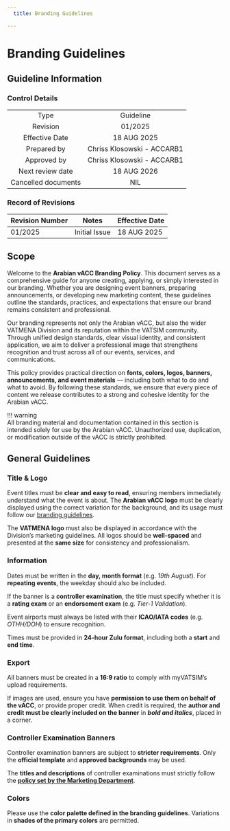 ```yaml
---
  title: Branding Guidelines

---
```

# Branding Guidelines
## Guideline Information
### Control Details
|                     |                            |
|:-------------------:|:--------------------------:|
|         Type        |           Guideline        |
|       Revision      |           01/2025          |
|    Effective Date   |         18 AUG 2025        |
|     Prepared by     | Chriss Klosowski - ACCARB1 |
|     Approved by     | Chriss Klosowski - ACCARB1 |
|   Next review date  |         18 AUG 2026        |
| Cancelled documents |             NIL            |

### Record of Revisions
<table><thead>
  <tr>
    <th>Revision Number</th>
    <th>Notes</th>
    <th>Effective Date</th>
  </tr></thead>
<tbody>
  <tr>
    <td>01/2025</td>
    <td>Initial Issue</td>
    <td>18 AUG 2025</td>
  </tr>
</tbody></table>

## Scope
Welcome to the **Arabian vACC Branding Policy**. This document serves as a comprehensive guide for anyone creating, applying, or simply interested in our branding. Whether you are designing event banners, preparing announcements, or developing new marketing content, these guidelines outline the standards, practices, and expectations that ensure our brand remains consistent and professional.  

Our branding represents not only the Arabian vACC, but also the wider VATMENA Division and its reputation within the VATSIM community. Through unified design standards, clear visual identity, and consistent application, we aim to deliver a professional image that strengthens recognition and trust across all of our events, services, and communications.  

This policy provides practical direction on **fonts, colors, logos, banners, announcements, and event materials** — including both what to do and what to avoid. By following these standards, we ensure that every piece of content we release contributes to a strong and cohesive identity for the Arabian vACC.  

!!! warning  
    All branding material and documentation contained in this section is intended solely for use by the Arabian vACC. Unauthorized use, duplication, or modification outside of the vACC is strictly prohibited.  

## General Guidelines
### Title & Logo
Event titles must be **clear and easy to read**, ensuring members immediately understand what the event is about. The **Arabian vACC logo** must be clearly displayed using the correct variation for the background, and its usage must follow our [branding guidelines](https://library.arabian-vacc.com/vacc_documents/marketing/branding/).  

The **VATMENA logo** must also be displayed in accordance with the Division’s marketing guidelines. All logos should be **well-spaced** and presented at the **same size** for consistency and professionalism.

### Information
Dates must be written in the **day, month format** (e.g. *19th August*). For **repeating events**, the weekday should also be included.  

If the banner is a **controller examination**, the title must specify whether it is a **rating exam** or an **endorsement exam** (e.g. *Tier-1 Validation*).  

Event airports must always be listed with their **ICAO/IATA codes** (e.g. *OTHH/DOH*) to ensure recognition.  

Times must be provided in **24-hour Zulu format**, including both a **start** and **end time**.

### Export
All banners must be created in a **16:9 ratio** to comply with myVATSIM’s upload requirements.  

If images are used, ensure you have **permission to use them on behalf of the vACC**, or provide proper credit. When credit is required, the **author and credit must be clearly included on the banner** in ***bold and italics***, placed in a corner.

### Controller Examination Banners
Controller examination banners are subject to **stricter requirements**. Only the **official template** and **approved backgrounds** may be used.  

The **titles and descriptions** of controller examinations must strictly follow the [**policy set by the Marketing Department**]().

### Colors
Please use the **color palette defined in the branding guidelines**. Variations in **shades of the primary colors** are permitted.
